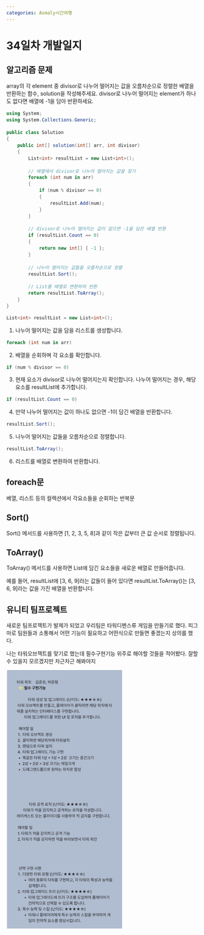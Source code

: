 ```yaml
---
categories: Asmaly시간여행
---
```

# 34일차 개발일지

## 알고리즘 문제

array의 각 element 중 divisor로 나누어 떨어지는 값을 오름차순으로 정렬한 배열을 반환하는 함수, solution을 작성해주세요.
divisor로 나누어 떨어지는 element가 하나도 없다면 배열에 -1을 담아 반환하세요.

```C#
using System;
using System.Collections.Generic;

public class Solution
{
    public int[] solution(int[] arr, int divisor) 
    {
        List<int> resultList = new List<int>();

        // 배열에서 divisor로 나누어 떨어지는 값을 찾기
        foreach (int num in arr)
        {
            if (num % divisor == 0)
            {
                resultList.Add(num);
            }
        }

        // divisor로 나누어 떨어지는 값이 없으면 -1을 담은 배열 반환
        if (resultList.Count == 0)
        {
            return new int[] { -1 };
        }

        // 나누어 떨어지는 값들을 오름차순으로 정렬
        resultList.Sort();

        // List를 배열로 변환하여 반환
        return resultList.ToArray();
    }
}
```

```C#
List<int> resultList = new List<int>(); 
```

 1. 나누어 떨어지는 값을 담을 리스트를 생성합니다.

```C#
foreach (int num in arr) 
```

2. 배열을 순회하며 각 요소를 확인합니다.

```C#
if (num % divisor == 0) 
```

3. 현재 요소가 divisor로 나누어 떨어지는지 확인합니다.
나누어 떨어지는 경우, 해당 요소를 resultList에 추가합니다.

```C#
if (resultList.Count == 0) 
```
4. 만약 나누어 떨어지는 값이 하나도 없으면 -1이 담긴 배열을 반환합니다.

```C#
resultList.Sort(); 
```
5. 나누어 떨어지는 값들을 오름차순으로 정렬합니다.

```C#
resultList.ToArray(); 
```
 6. 리스트를 배열로 변환하여 반환합니다.

 ## foreach문

 베열, 리스트 등의 컬렉션에서 각요소들을 순회하는 반복문

 ## Sort()

 Sort() 메서드를 사용하면 [1, 2, 3, 5, 8]과 같이 작은 값부터 큰 값 순서로 정렬됩니다.

 ## ToArray()

 ToArray() 메서드를 사용하면 List<T>에 담긴 요소들을 새로운 배열로 만들어줍니다.

 예를 들어, resultList에 [3, 6, 9]라는 값들이 들어 있다면 resultList.ToArray()는 [3, 6, 9]라는 값을 가진 배열을 반환합니다.


## 유니티 팀프로젝트

새로운 팀프로젝트가 발제가 되었고 우리팀은 타워디펜스류 게임을 만들기로 했다. 피그마로 팀원들과 소통해서 어떤 기능이 필요하고 어떤식으로 만들면 좋겠는지 상의를 했다.

나는 타워오브젝트를 맞기로 했는데 필수구현기능 위주로 해야할 것들을 적어봤다. 잘할수 있을지 모르겠지만 차근차근 해봐야지

 ![](2023-12-15-20-44-18.png)